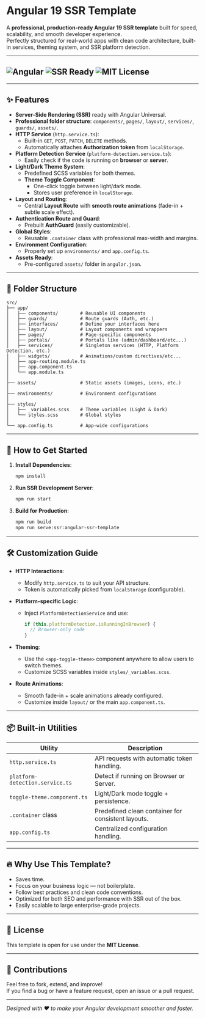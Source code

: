 # Angular 19 SSR Template

A **professional, production-ready Angular 19 SSR template** built for speed, scalability, and smooth developer experience.  
Perfectly structured for real-world apps with clean code architecture, built-in services, theming system, and SSR platform detection.

---

## ![Angular](https://img.shields.io/badge/Built%20with-Angular%2019-DD0031?style=for-the-badge&logo=angular&logoColor=white) ![SSR Ready](https://img.shields.io/badge/Server%20Side%20Rendering-Ready-green?style=for-the-badge) ![MIT License](https://img.shields.io/badge/License-MIT-blue?style=for-the-badge)

---

## ✨ Features

- **Server-Side Rendering (SSR)** ready with Angular Universal.
- **Professional folder structure**: `components/`, `pages/`, `layout/`, `services/`, `guards/`, `assets/`.
- **HTTP Service** (`http.service.ts`):
  - Built-in `GET`, `POST`, `PATCH`, `DELETE` methods.
  - Automatically attaches **Authorization token** from `localStorage`.
- **Platform Detection Service** (`platform-detection.service.ts`):
  - Easily check if the code is running on **browser** or **server**.
- **Light/Dark Theme System**:
  - Predefined SCSS variables for both themes.
  - **Theme Toggle Component**:
    - One-click toggle between light/dark mode.
    - Stores user preference in `localStorage`.
- **Layout and Routing**:
  - Central **Layout Route** with **smooth route animations** (fade-in + subtle scale effect).
- **Authentication Route and Guard**:
  - Prebuilt **AuthGuard** (easily customizable).
- **Global Styles**:
  - Reusable `.container` class with professional max-width and margins.
- **Environment Configuration**:
  - Properly set up `environments/` and `app.config.ts`.
- **Assets Ready**:
  - Pre-configured `assets/` folder in `angular.json`.

---

## 📁 Folder Structure

```
src/
├── app/
│   ├── components/        # Reusable UI components
│   ├── guards/            # Route guards (Auth, etc.)
│   ├── interfaces/        # Define your interfaces here
│   ├── layout/            # Layout components and wrappers
│   ├── pages/             # Page-specific components
│   ├── portals/           # Portals like (admin/dashboard/etc...)
│   ├── services/          # Singleton services (HTTP, Platform Detection, etc.)
│   ├── widgets/           # Animations/custom directives/etc...
│   ├── app-routing.module.ts
│   ├── app.component.ts
│   └── app.module.ts
│
├── assets/                # Static assets (images, icons, etc.)
│
├── environments/          # Environment configurations
│
├── styles/
│   ├── _variables.scss    # Theme variables (Light & Dark)
│   └── styles.scss        # Global styles
│
└── app.config.ts          # App-wide configurations
```

---

## 🚀 How to Get Started

1. **Install Dependencies**:
   ```bash
   npm install
   ```

2. **Run SSR Development Server**:
   ```bash
   npm run start
   ```

3. **Build for Production**:
   ```bash
   npm run build
   npm run serve:ssr:angular-ssr-template
   ```

---

## 🛠️ Customization Guide

- **HTTP Interactions**:
  - Modify `http.service.ts` to suit your API structure.
  - Token is automatically picked from `localStorage` (configurable).

- **Platform-specific Logic**:
  - Inject `PlatformDetectionService` and use:
    ```typescript
    if (this.platformDetection.isRunningInBrowser) {
      // Browser-only code
    }
    ```

- **Theming**:
  - Use the `<app-toggle-theme>` component anywhere to allow users to switch themes.
  - Customize SCSS variables inside `styles/_variables.scss`.

- **Route Animations**:
  - Smooth fade-in + scale animations already configured.
  - Customize inside `layout/` or the main `app.component.ts`.

---

## 📦 Built-in Utilities

| Utility                   | Description                                          |
| -------------------------- | ---------------------------------------------------- |
| `http.service.ts`          | API requests with automatic token handling.          |
| `platform-detection.service.ts` | Detect if running on Browser or Server.           |
| `toggle-theme.component.ts` | Light/Dark mode toggle + persistence.                |
| `.container` class         | Predefined clean container for consistent layouts.   |
| `app.config.ts`            | Centralized configuration handling.                  |

---

## 🔥 Why Use This Template?

- Saves time.
- Focus on your business logic — not boilerplate.
- Follow best practices and clean code conventions.
- Optimized for both SEO and performance with SSR out of the box.
- Easily scalable to large enterprise-grade projects.

---

## 📜 License

This template is open for use under the **MIT License**.

---

## 🦰 Contributions

Feel free to fork, extend, and improve!  
If you find a bug or have a feature request, open an issue or a pull request.

---

_Designed with ❤️ to make your Angular development smoother and faster._

